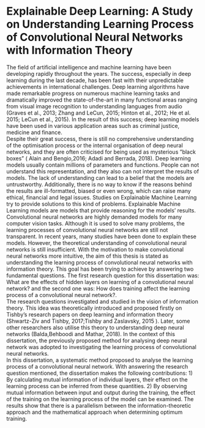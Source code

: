 # Explainable Deep Learning: A Study on Understanding Learning Process of Convolutional Neural Networks with Information Theory

  The field of artificial intelligence and machine learning have been developing rapidly throughout the years. The success, especially in deep learning during the last decade, has been fast with their unpredictable achievements in international challenges. Deep learning algorithms have made remarkable progress on numerous machine learning tasks and dramatically improved the state-of-the-art in many functional areas ranging from visual image recognition to understanding languages from audio (Graves et al., 2013; Zhang and LeCun, 2015; Hinton et al., 2012; He et al. 2015; LeCun et al., 2015). In the result of this success; deep learning models have been used in various application areas such as criminal justice, medicine and finance.
<br />
  Despite their great success, there is still no comprehensive understanding of the optimisation process or the internal organisation of deep neural networks, and they are often criticised for being used as mysterious ”black boxes” ( Alain and Bengio,2016; Adadi and Berrada, 2018). Deep learning models usually contain millions of parameters and functions. People can not understand this representation, and they also can not interpret the results of models. The lack of understanding can lead to a belief that the models are untrustworthy. Additionally, there is no way to know if the reasons behind the results are ill-formatted, biased or even wrong, which can raise many ethical, financial and legal issues. Studies on Explainable Machine
Learning try to provide solutions to this kind of problems. Explainable Machine Learning models are models that provide reasoning for the models’ results.
<br />
  Convolutional neural networks are highly demanded models for many computer vision tasks. Although it is used to solve many problems, the learning processes of convolutional neural networks are still not transparent. In recent years, many studies have been done to explain these models. However, the theoretical understanding of convolutional neural networks is still insufficient. With the motivation to make convolutional neural networks more intuitive, the aim of this thesis is stated as understanding the learning process of convolutional neural networks with information theory. This goal has been trying to achieve by answering two fundamental questions. The first research question for this dissertation was: What are the effects of hidden layers on learning of a convolutional neural network? and the second one was: How does
training affect the learning process of a convolutional neural network?.
<br />
  The research questions investigated and studied in the vision of information theory. This idea was theoretically introduced and proposed firstly on Tishby’s research papers on deep learning and information theory (Shwartz-Ziv and Tishby, 2017;Tishby and Zaslavsky, 2015 ). Later, some other researchers also utilise this theory to understanding deep neural networks (Balda,Behboodi and Mathar, 2018). In the context of this dissertation, the previously proposed method for analysing deep neural network was adopted to investigating the learning process of convolutional neural networks.
<br />
  In this dissertation, a systematic method proposed to analyse the learning process of a convolutional neural network. With answering the research question mentioned, the dissertation makes the following contributions:
      1) By calculating mutual information of individual layers, their effect on the learning process can be inferred from these quantities.
      2) By observing mutual information between input and output during the training, the effect of the training on the learning process of the model can be examined. The results show that there is a parallelism between the information-theoretic approach and the mathematical approach when determining optimum training.
